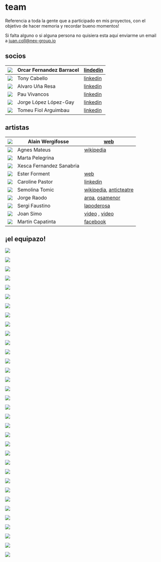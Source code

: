 # team

Referencia a toda la gente que a participado en mis proyectos, con el objetivo de hacer memoria y recordar bueno momentos! 

Si falta alguno o si alguna persona no quisiera esta aquí enviarme un email a juan.coll@nex-group.io

## socios

| ![](../.gitbook/assets/socios-oscar-fernandez-barracel-1-.jpg-100x100.jpg) | Orcar Fernandez Barracel | [lindedin](https://www.linkedin.com/in/barracel/) |
| -- | -- | -- |
| ![](../.gitbook/assets/socios-tony-cabello-miguel.jpg-100x100.jpg) | Tony Cabello | [linkedin](https://www.linkedin.com/in/tonycabello/) |
| ![](../.gitbook/assets/socios-alvaro-una-resa-2-.jpg-100x100.jpg) |Alvaro Uña Resa | [linkedin](https://www.linkedin.com/in/alvaro-u%C3%B1a-resa-b33669195/) |
| ![](../.gitbook/assets/socios-pau-vivancos.jpg-100x100.jpg) | Pau Vivancos | [linkedin](https://www.linkedin.com/in/pauvivancos/) |
| ![](../.gitbook/assets/socios-jorge-lopez-lopez-gay.jpg-100x100.jpg) | Jorge López López-Gay | [linkedin](https://www.linkedin.com/in/jorge-l%C3%B3pez-l%C3%B3pez-gay-b977103b/) |
| ![](../.gitbook/assets/socios-bartolome-fiol-arguimbau-2-.jpg-100x100.jpg) |Tomeu Fiol Arguimbau | [linkedin](https://www.linkedin.com/in/tomeu-fiol-arguimbau-5ab15a49/) |

## artistas

| ![](../.gitbook/assets/cc-team-alain-wergifosse.jpg-100x100.jpg) | Alain Wergifosse | [web](http://www.alainwergifosse.com/) |
| -- | -- | -- |
| ![](../.gitbook/assets/cc-team-agnes-mateus-i-ribiralta.jpg-100x100.jpg) | Agnes Mateus | [wikipedia](https://ca.wikipedia.org/wiki/Agn%C3%A8s_Mateus) |
| ![](../.gitbook/assets/cc-team-marta-pelegrina-danti.jpg-100x100.jpg) | Marta Pelegrina | |
| ![](../.gitbook/assets/cc-team-francisca-fernandez-sanabria.jpg-100x100.jpg) | Xesca Fernandez Sanabria | |
| ![](../.gitbook/assets/cc-team-ester-garcia-forment.jpg-100x100.jpg) | Ester Forment | [web](estudio3.org/ester-forment/) |
| ![](../.gitbook/assets/cc-team-caroline-pastor.jpg-100x100.jpg) | Caroline Pastor | [linkedin](https://www.nawak.com/book/caroline-pastor) |
| ![](../.gitbook/assets/cc-team-semolina-tomic.jpg-100x100.jpg) | Semolina Tomic | [wikipedia](https://ca.wikipedia.org/wiki/Semolina_Tomic), [anticteatre](http://www.anticteatre.com/) |
| ![](../.gitbook/assets/cc-team-jorge-raedo.jpg-100x100.jpg) | Jorge Raodo | [arqa](https://arqa.com/autores/jorge-raedo), [osamenor](http://osamenor10.blogspot.com/)  |
| ![](../.gitbook/assets/cc-team-sergi-faustino.jpg-100x100.jpg) | Sergi Faustino | [lapoderosa](http://lapoderosa.es/es/artista/sergi-faustino) |
| ![](../.gitbook/assets/cc-team-joan-simo.jpg-100x100.jpg) | Joan Simo | [video](https://www.youtube.com/watch?v=yjoSB9BoajA) , [video](https://www.youtube.com/watch?v=jLbCkXnOV6I) |
| ![](../.gitbook/assets/cc-team-martin-capatinta.jpg-100x100.jpg) | Martin Capatinta | [facebook](https://www.facebook.com/lakino.bln/) |

## ¡el equipazo!

![](../.gitbook/assets/team-luciano-guallart-rodriguez.jpg-100x100.jpg)

![](../.gitbook/assets/team-pablo-baras-de-castro.jpg-100x100.jpg)

![](../.gitbook/assets/team-sergi-soley-soler.jpg-100x100.jpg)

![](../.gitbook/assets/team-rafael-conzalez-perez.jpg-100x100.jpg)

![](../.gitbook/assets/team-elias-lozada-benavente-facal.jpg-100x100.jpg)

![](../.gitbook/assets/team-peter-ernest-hone.jpg-100x100.jpg)

![](../.gitbook/assets/team-guillermo-patino-posada.jpg-100x100.jpg)

![](../.gitbook/assets/team-dorata-m-rajkowska.jpg-100x100.jpg)

![](../.gitbook/assets/team-alex-guevara-trivaldos.jpg-100x100.jpg)

![](../.gitbook/assets/team-artur-marti-fun-sang.jpg-100x100.jpg)

![](../.gitbook/assets/team-gabriel-font-rodriguez.jpg-100x100.jpg)

![](../.gitbook/assets/team-cristina-toledo.jpg-100x100.jpg)

![](../.gitbook/assets/team-mariano-moscuzza.jpg-100x100.jpg)

![](../.gitbook/assets/team-marc-sturlese-gaya.jpg-100x100.jpg)

![](../.gitbook/assets/team-nicolas-garcia-fernandez.jpg-100x100.jpg)

![](../.gitbook/assets/team-alberto-esteban-mila-diaz.jpg-100x100.jpg)

![](../.gitbook/assets/team-jaume-codinachs-garcia.jpg-100x100.jpg)

![](../.gitbook/assets/team-antonia-santos-hurtado.jpg-100x100.jpg)

![](../.gitbook/assets/team-marc-martinez.jpg-100x100.jpg)

![](../.gitbook/assets/team-nestor-parrado-lloro.jpg-100x100.jpg)

![](../.gitbook/assets/team-kodomos-ilustrador.jpg-100x100.jpg)

![](../.gitbook/assets/team-carlos-nogueras-rodriguez.jpg-100x100.jpg)

![](../.gitbook/assets/team-phedile-decup.jpg-100x100.jpg)

![](../.gitbook/assets/team-ariel-bustamante.jpg-100x100.jpg)

![](../.gitbook/assets/team-jordi-foto.jpg-100x100.jpg)

![](../.gitbook/assets/team-sergio-linz.jpg-100x100.jpg)

![](../.gitbook/assets/team-alex-romero.jpg-100x100%20%281%29.jpg)

![](../.gitbook/assets/team-iban-arnau-palacios.jpg-100x100.jpg)

![](../.gitbook/assets/team-maxime-j.-drouard.jpg-100x100.jpg)

![](../.gitbook/assets/team-jaime-colomer-falguera.jpg-100x100.jpg)

![](../.gitbook/assets/team-lorena-soria-rodon.jpg-100x100.jpg)

![](../.gitbook/assets/team-elvis-boci.jpg-100x100.jpg)

![](../.gitbook/assets/team-marti-freixes-coll.jpg-100x100.jpg)

![](../.gitbook/assets/team-ahmed-sabbabi-boumahdi.jpg-100x100.jpg)

 

